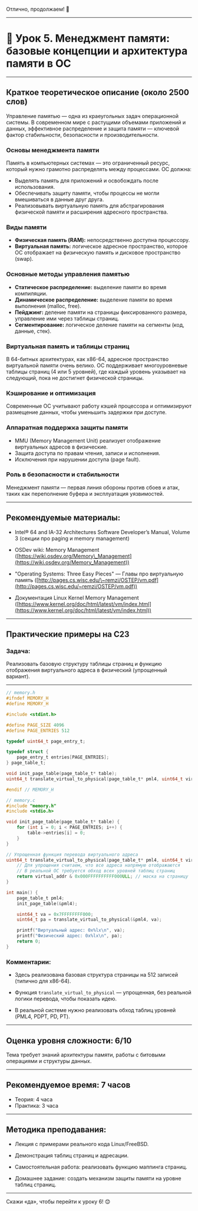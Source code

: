 Отлично, продолжаем! 🚀

---

# 🔹 Урок 5. Менеджмент памяти: базовые концепции и архитектура памяти в ОС

---

## Краткое теоретическое описание (около 2500 слов)

Управление памятью — одна из краеугольных задач операционной системы. В современном мире с растущими объемами приложений и данных, эффективное распределение и защита памяти — ключевой фактор стабильности, безопасности и производительности.

### Основы менеджмента памяти

Память в компьютерных системах — это ограниченный ресурс, который нужно грамотно распределять между процессами. ОС должна:

* Выделять память для приложений и освобождать после использования.
* Обеспечивать защиту памяти, чтобы процессы не могли вмешиваться в данные друг друга.
* Реализовывать виртуальную память для абстрагирования физической памяти и расширения адресного пространства.

### Виды памяти

* **Физическая память (RAM):** непосредственно доступна процессору.
* **Виртуальная память:** логическое адресное пространство, которое ОС отображает на физическую память и дисковое пространство (swap).

### Основные методы управления памятью

* **Статическое распределение:** выделение памяти во время компиляции.
* **Динамическое распределение:** выделение памяти во время выполнения (malloc, free).
* **Пейджинг:** деление памяти на страницы фиксированного размера, управление ими через таблицы страниц.
* **Сегментирование:** логическое деление памяти на сегменты (код, данные, стек).

### Виртуальная память и таблицы страниц

В 64-битных архитектурах, как x86-64, адресное пространство виртуальной памяти очень велико. ОС поддерживает многоуровневые таблицы страниц (4 или 5 уровней), где каждый уровень указывает на следующий, пока не достигнет физической страницы.

### Кэширование и оптимизация

Современные ОС учитывают работу кэшей процессора и оптимизируют размещение данных, чтобы уменьшить задержки при доступе.

### Аппаратная поддержка защиты памяти

* MMU (Memory Management Unit) реализует отображение виртуальных адресов в физические.
* Защита доступа по правам чтения, записи и исполнения.
* Исключения при нарушении доступа (page fault).

### Роль в безопасности и стабильности

Менеджмент памяти — первая линия обороны против сбоев и атак, таких как переполнение буфера и эксплуатация уязвимостей.

---

## Рекомендуемые материалы:

* Intel® 64 and IA-32 Architectures Software Developer’s Manual, Volume 3 (секции про paging и memory management)

* OSDev wiki: Memory Management ([https://wiki.osdev.org/Memory\_Management](https://wiki.osdev.org/Memory_Management))

* "Operating Systems: Three Easy Pieces" — Главы про виртуальную память ([http://pages.cs.wisc.edu/\~remzi/OSTEP/vm.pdf](http://pages.cs.wisc.edu/~remzi/OSTEP/vm.pdf))

* Документация Linux Kernel Memory Management ([https://www.kernel.org/doc/html/latest/vm/index.html](https://www.kernel.org/doc/html/latest/vm/index.html))

---

## Практические примеры на C23

### Задача:

Реализовать базовую структуру таблицы страниц и функцию отображения виртуального адреса в физический (упрощенный вариант).

---

```c
// memory.h
#ifndef MEMORY_H
#define MEMORY_H

#include <stdint.h>

#define PAGE_SIZE 4096
#define PAGE_ENTRIES 512

typedef uint64_t page_entry_t;

typedef struct {
    page_entry_t entries[PAGE_ENTRIES];
} page_table_t;

void init_page_table(page_table_t* table);
uint64_t translate_virtual_to_physical(page_table_t* pml4, uint64_t virtual_addr);

#endif // MEMORY_H
```

```c
// memory.c
#include "memory.h"
#include <stdio.h>

void init_page_table(page_table_t* table) {
    for (int i = 0; i < PAGE_ENTRIES; i++) {
        table->entries[i] = 0;
    }
}

// Упрощенная функция перевода виртуального адреса
uint64_t translate_virtual_to_physical(page_table_t* pml4, uint64_t virtual_addr) {
    // Для упрощения считаем, что все адреса напрямую отображаются
    // В реальной ОС требуется обход всех уровней таблиц страниц
    return virtual_addr & 0x000FFFFFFFFFF000ULL; // маска на страницу
}

int main() {
    page_table_t pml4;
    init_page_table(&pml4);

    uint64_t va = 0x7FFFFFFFF000;
    uint64_t pa = translate_virtual_to_physical(&pml4, va);

    printf("Виртуальный адрес: 0x%lx\n", va);
    printf("Физический адрес: 0x%lx\n", pa);
    return 0;
}
```

### Комментарии:

* Здесь реализована базовая структура страницы на 512 записей (типично для x86-64).

* Функция `translate_virtual_to_physical` — упрощенная, без реальной логики перевода, чтобы показать идею.

* В реальной системе нужно реализовать обход таблиц уровней (PML4, PDPT, PD, PT).

---

## Оценка уровня сложности: 6/10

Тема требует знаний архитектуры памяти, работы с битовыми операциями и структуры данных.

---

## Рекомендуемое время: 7 часов

* Теория: 4 часа
* Практика: 3 часа

---

## Методика преподавания:

* Лекция с примерами реального кода Linux/FreeBSD.

* Демонстрация таблиц страниц и адресации.

* Самостоятельная работа: реализовать функцию маппинга страниц.

* Домашнее задание: создать механизм защиты памяти на уровне таблиц страниц.

---

Скажи «да», чтобы перейти к уроку 6! 😊
